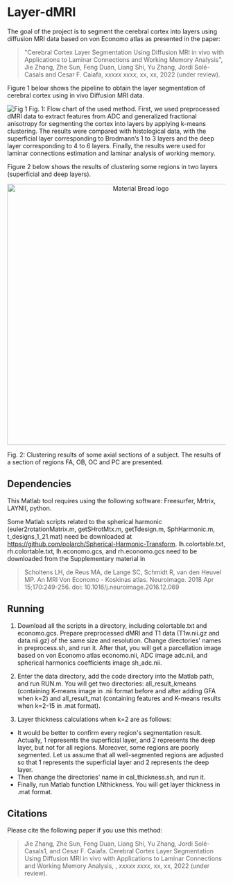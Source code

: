 # Layer-dMRI
The goal of the project is to segment the cerebral cortex into layers using diffusion MRI data based on von Economo atlas as presented in the paper:

> "Cerebral Cortex Layer Segmentation Using Diffusion MRI in vivo with Applications to Laminar Connections and Working Memory Analysis", Jie Zhang, Zhe Sun, Feng Duan, Liang Shi, Yu Zhang, Jordi Solé-Casals and Cesar F. Caiafa, *xxxxx xxxx*, xx, xx, 2022 (under review).

Figure 1 below shows the pipeline to obtain the layer segmentation of cerebral cortex using in vivo Diffusion MRI data.

![Fig 1](https://user-images.githubusercontent.com/11638664/172012776-f54e7a02-44d2-4152-b8d7-9b6d692d4f53.png)
Fig. 1: Flow chart of the used method. First, we used preprocessed dMRI data to extract features from ADC and generalized fractional anisotropy for segmenting the cortex into layers by applying k-means clustering. The results were compared with histological data, with the superficial layer corresponding to Brodmann’s 1 to 3 layers and the deep layer corresponding to 4 to 6 layers. Finally, the results were used for laminar connections estimation and laminar analysis of working memory.



Figure 2 below shows the results of clustering some regions in two layers (superficial and deep layers).

<p align="center">
<img width="600" src="https://user-images.githubusercontent.com/11638664/172013948-ab5d2221-c74b-4b10-970c-a2575ccaae58.png" alt="Material Bread logo">
  
  Fig. 2: Clustering results of some axial sections of a subject. The results of a section of regions FA, OB, OC and PC are presented.
</p>
  

## Dependencies
This Matlab tool requires using the following software: Freesurfer, Mrtrix, LAYNII, python. 

Some Matlab scripts related to the spherical harmonic (euler2rotationMatrix.m, getSHrotMtx.m, getTdesign.m, SphHarmonic.m, t_designs_1_21.mat) need be downloaded at https://github.com/polarch/Spherical-Harmonic-Transform. lh.colortable.txt, rh.colortable.txt, lh.economo.gcs, and rh.economo.gcs need to be downloaded from the Supplementary material in  
> Scholtens LH, de Reus MA, de Lange SC, Schmidt R, van den Heuvel MP. An MRI Von Economo - Koskinas atlas. Neuroimage. 2018 Apr 15;170:249-256. doi: 10.1016/j.neuroimage.2016.12.069

## Running
1. Download all the scripts in a directory, including colortable.txt and economo.gcs. Prepare preprocessed dMRI and T1 data (T1w.nii.gz and data.nii.gz) of the same size and resolution. Change directories' names in preprocess.sh, and run it. 
After that, you will get a parcellation image based on von Economo atlas economo.nii, ADC image adc.nii, and spherical harmonics coefficients image sh_adc.nii.

2. Enter the data directory, add the code directory into the Matlab path, and run RUN.m. You will get two directories: all_result_kmeans (containing K-means image in .nii format before and after adding GFA when k=2) and all_result_mat (containing features and K-means results when k=2-15 in .mat format). 

3. Layer thickness calculations when k=2 are as follows:
* It would be better to confirm every region's segmentation result. Actually, 1 represents the superficial layer, and 2 represents the deep layer, but not for all regions. Moreover, some regions are poorly segmented. Let us assume that all well-segmented regions are adjusted so that 1 represents the superficial layer and 2 represents the deep layer.
* Then change the directories' name in cal_thickness.sh, and run it. 
* Finally, run Matlab function LNthickness. You will get layer thickness in .mat format.

## Citations
Please cite the following paper if you use this method:
> Jie Zhang, Zhe Sun, Feng Duan, Liang Shi, Yu Zhang, Jordi Solé-Casals1, and Cesar F. Caiafa. Cerebral Cortex Layer Segmentation Using Diffusion MRI in vivo with Applications to Laminar Connections and Working Memory Analysis, , *xxxxx xxxx*, xx, xx, 2022 (under review).


